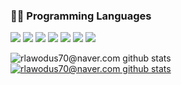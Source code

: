 ### 👨‍💻 Programming Languages
<img src="https://img.shields.io/badge/HTML5-E34F26?style=flat-square&logo=HTML5&logoColor=white">
<img src="https://img.shields.io/badge/CSS3-1572B6?style=flat-square&logo=CSS3&logoColor=white">
<img src="https://img.shields.io/badge/JAVASCRIPT-F7DF1E?style=flat-square&logo=JAVASCRIPT&logoColor=white"/>

<img src="https://img.shields.io/badge/TypeScript-3178C6?style=flat-square&logo=TypeScript&logoColor=white"/>
<img src="https://img.shields.io/badge/Vue.js-4FC08D?style=flat-square&logo=Vue.js&logoColor=white"/>
<img src="https://img.shields.io/badge/PostgreSQL-4169E1?style=flat-square&logo=PostgreSQL&logoColor=white"/>
<img src="https://img.shields.io/badge/MySQL-4479A1?style=flat-square&logo=MySQL&logoColor=white"/>

![rlawodus70@naver.com github stats](https://github-readme-stats.vercel.app/api?username=rlawodus70&show_icons=true)
[![rlawodus70@naver.com github stats](https://github-readme-stats.vercel.app/api/top-langs/?username=rlawodus70&show_icons=true&hide_border=true&title_color=004386&icon_color=004386&layout=compact)](https://github.com/rlawodus70)

<!--
**rlawodus70/rlawodus70** is a ✨ _special_ ✨ repository because its `README.md` (this file) appears on your GitHub profile.

Here are some ideas to get you started:

- 🔭 I’m currently working on ...
- 🌱 I’m currently learning ...
- 👯 I’m looking to collaborate on ...
- 🤔 I’m looking for help with ...
- 💬 Ask me about ...
- 📫 How to reach me: ...
- 😄 Pronouns: ...
- ⚡ Fun fact: ...
-->
